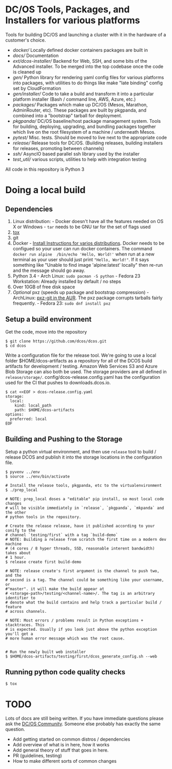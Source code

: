 # DC/OS Tools, Packages, and Installers for various platforms

Tools for building DC/OS and launching a cluster with it in the hardware of a customer's choice.

  - *docker/* Locally defined docker containers packages are built in
  - *docs/* Documentation
  - *ext/dcos-installer/* Backend for Web, SSH, and some bits of the Advanced installer. To be merged into the top codebase once the code is cleaned up
  - *gen/* Python library for rendering yaml config files for various platforms into packages, with utilities to do things like make "late binding" config set by CloudFormation
  - *gen/installer/* Code to take a build and transform it into a particular platform installer (Bash / command line, AWS, Azure, etc.)
  - *packages/* Packages which make up DC/OS (Mesos, Marathon, AdminRouter, etc). These packages are built by pkgpanda, and combined into a "bootstrap" tarball for deployment.
  - *pkgpanda/* DC/OS baseline/host package management system. Tools for building, deploying, upgrading, and bundling packages together which live on the root filesystem of a machine / underneath Mesos.
  - *pytest/* Misc. tests. Should be moved to live next to the appropriate code
  - *release/* Release tools for DC/OS. (Building releases, building installers for releases, promoting between channels)
  - *ssh/* AsyncIO based parallel ssh library used by the installer
  - *test_util/* various scripts, utilities to help with integration testing

All code in this repository is Python 3

# Doing a local build

## Dependencies
  1. Linux distribution:
    - Docker doesn't have all the features needed on OS X or Windows
    - `tar` needs to be GNU tar for the set of flags used
  1. [tox](https://tox.readthedocs.org/en/latest/)
  1. git
  1. Docker
    - [Install Instructions for varios distributions](https://docs.docker.com/engine/installation/). Docker needs to be configued so your user can run docker containers. The command `docker run alpine  /bin/echo 'Hello, World!'` when run at a new terminal as your user should just print `"Hello, World!"`. If it says something like "Unable to find image 'alpine:latest' locally" then re-run and the message should go away.
  1. Python 3.4
    - Arch Linux: `sudo pacman -S python`
    - Fedora 23 Workstation: Already installed by default / no steps
  1. Over 10GB of free disk space
  1. _Optional_ pxz (speeds up package and bootstrap compression)
    - ArchLinux: [pxz-git in the AUR](https://aur.archlinux.org/packages/pxz-git). The pxz package corrupts tarballs fairly frequently.
    - Fedora 23: `sudo dnf install pxz`

## Setup a build environment
Get the code, move into the repository
```
$ git clone https://github.com/dcos/dcos.git
$ cd dcos
```

Write a configuration file for the release tool. We're going to use a local folder $HOME/dcos-artifacts as a repository for all of the DCOS build artifacts for development / testing. Amazon Web Services S3 and Azure Blob Storage can also both be used. The storage providers are all defined in `release/storage/`. config/dcos-release.config.yaml has the configuration used for the CI that pushes to downloads.dcos.io.
```
$ cat <<EOF > dcos-release.config.yaml
storage:
  local:
    kind: local_path
    path: $HOME/dcos-artifacts
options:
  preferred: local
EOF
```

## Building and Pushing to the Storage

Setup a python virtual environment, and then use `release` tool to build / release DCOS and publish it into the storage locations in the configuration file.
```
$ pyvenv ../env
$ source ../env/bin/activate

# Install the release tools, pkgpanda, etc to the virtualenvironment
$ ./prep_local

# NOTE: prep_local doses a "editable" pip install, so most local code changes
# will be visible immediately in `release`, `pkgpanda`, `mkpanda` and the other
# python tools in the repository.

# Create the release release, have it published according to your conifg to the
# channel `testing/first` with a tag `build-demo`
# NOTE: Building a release from scratch the first time on a modern dev machine
# (4 cores / 8 hyper threads, SSD, reasonable interent bandwidth) takes about
# 1 hour.
$ release create first build-demo

# NOTE: release create's first argument is the channel to push two, and the
# second is a tag. The channel could be something like your username, or
#"master". it will make the build appear at
# <storage-path>/testing/<channel-name>/. The tag is an arbitrary identifier to
# denote what the build contains and help track a particular build / feature
# across channels.

# NOTE: Most errors / problems result in Python exceptions + stacktraces. This
# is expected. Usually if you look just above the python exception you'll get a
# more human error message which was the root cause.


# Run the newly built web installer
$ $HOME/dcos-artifacts/testing/first/dcos_generate_config.sh --web
```

## Running python code quality checks
`$ tox`


# TODO

Lots of docs are still being written. If you have immediate questions please ask the [DC/OS Community](https://dcos.io/community/). Someone else probably has exactly the same question.

 - Add getting started on common distros / dependencies
 - Add overview of what is in here, how it works
 - Add general theory of stuff that goes in here.
 - PR (guidelines, testing)
 - How to make different sorts of common changes
